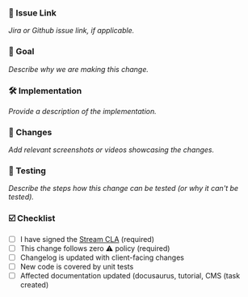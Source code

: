 ### 🔗 Issue Link
_Jira or Github issue link, if applicable._

### 🎯 Goal

_Describe why we are making this change._

### 🛠 Implementation

_Provide a description of the implementation._

### 🎨 Changes

_Add relevant screenshots or videos showcasing the changes._

### 🧪 Testing

_Describe the steps how this change can be tested (or why it can't be tested)._

### ☑️ Checklist

- [ ] I have signed the [Stream CLA](https://docs.google.com/forms/d/e/1FAIpQLScFKsKkAJI7mhCr7K9rEIOpqIDThrWxuvxnwUq2XkHyG154vQ/viewform) (required)
- [ ] This change follows zero ⚠️ policy (required)
- [ ] Changelog is updated with client-facing changes
- [ ] New code is covered by unit tests
- [ ] Affected documentation updated (docusaurus, tutorial, CMS (task created)
